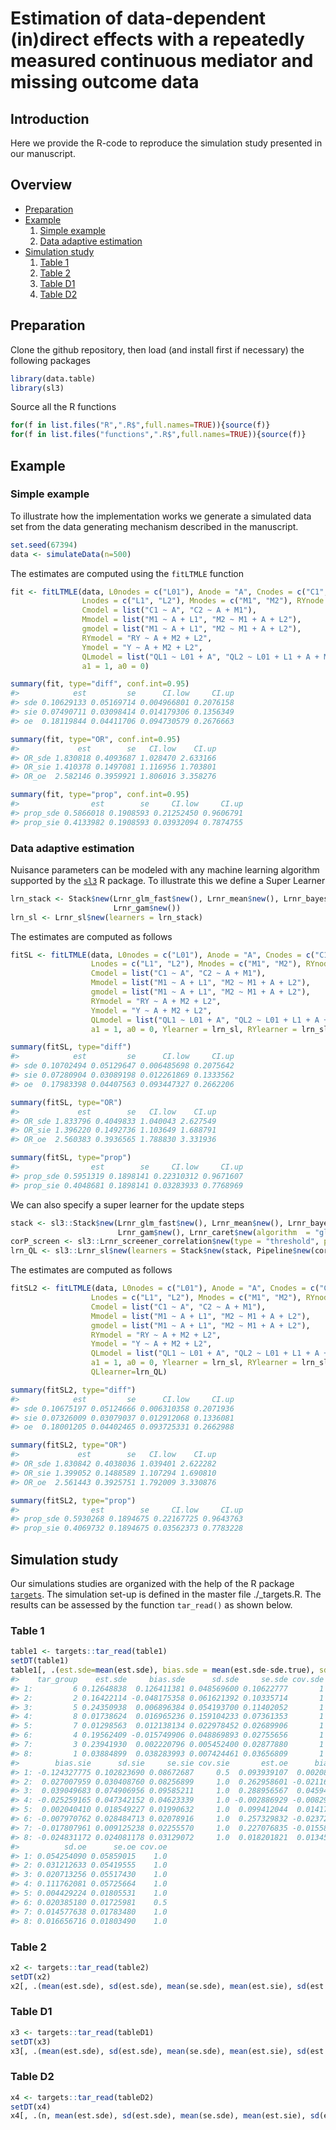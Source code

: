 
<!-- README.md is generated from README.Rmd. Please edit that file -->

# Estimation of data-dependent (in)direct effects with a repeatedly measured continuous mediator and missing outcome data

## Introduction <a name="introduction"></a>

Here we provide the R-code to reproduce the simulation study presented
in our manuscript.

## Overview

- [Preparation](#preparation)
- [Example](#example)
  1.  [Simple example](#simplexample)
  2.  [Data adaptive estimation](#dataadaptive)
- [Simulation study](#simulations)
  1.  [Table 1](#table1)
  2.  [Table 2](#table2)
  3.  [Table D1](#tableD1)
  4.  [Table D2](#tableD2)

## Preparation <a name="preparation"></a>

Clone the github repository, then load (and install first if necessary)
the following packages

``` r
library(data.table)
library(sl3)
```

Source all the R functions

``` r
for(f in list.files("R",".R$",full.names=TRUE)){source(f)}
for(f in list.files("functions",".R$",full.names=TRUE)){source(f)}
```

## Example <a name="example"></a>

### Simple example <a name="simpleexample"></a>

To illustrate how the implementation works we generate a simulated data
set from the data generating mechanism described in the manuscript.

``` r
set.seed(67394)
data <- simulateData(n=500)
```

The estimates are computed using the <tt>`fitLTMLE`</tt> function

``` r
fit <- fitLTMLE(data, L0nodes = c("L01"), Anode = "A", Cnodes = c("C1", "C2"),
                Lnodes = c("L1", "L2"), Mnodes = c("M1", "M2"), RYnode = "RY", Ynode = "Y", 
                Cmodel = list("C1 ~ A", "C2 ~ A + M1"), 
                Mmodel = list("M1 ~ A + L1", "M2 ~ M1 + A + L2"),
                gmodel = list("M1 ~ A + L1", "M2 ~ M1 + A + L2"), 
                RYmodel = "RY ~ A + M2 + L2", 
                Ymodel = "Y ~ A + M2 + L2", 
                QLmodel = list("QL1 ~ L01 + A", "QL2 ~ L01 + L1 + A + M1"),
                a1 = 1, a0 = 0)
```

``` r
summary(fit, type="diff", conf.int=0.95)
#>            est         se      CI.low     CI.up
#> sde 0.10629133 0.05169714 0.004966801 0.2076158
#> sie 0.07490711 0.03098414 0.014179306 0.1356349
#> oe  0.18119844 0.04411706 0.094730579 0.2676663
```

``` r
summary(fit, type="OR", conf.int=0.95)
#>             est        se   CI.low    CI.up
#> OR_sde 1.830818 0.4093687 1.028470 2.633166
#> OR_sie 1.410378 0.1497081 1.116956 1.703801
#> OR_oe  2.582146 0.3959921 1.806016 3.358276
```

``` r
summary(fit, type="prop", conf.int=0.95)
#>                est        se     CI.low     CI.up
#> prop_sde 0.5866018 0.1908593 0.21252450 0.9606791
#> prop_sie 0.4133982 0.1908593 0.03932094 0.7874755
```

### Data adaptive estimation <a name="dataadaptive"></a>

Nuisance parameters can be modeled with any machine learning algorithm
supported by the [<tt>`sl3`</tt>](https://github.com/tlverse/sl3) R
package. To illustrate this we define a Super Learner

``` r
lrn_stack <- Stack$new(Lrnr_glm_fast$new(), Lrnr_mean$new(), Lrnr_bayesglm$new(), 
                       Lrnr_gam$new())
lrn_sl <- Lrnr_sl$new(learners = lrn_stack)
```

The estimates are computed as follows

``` r
fitSL <- fitLTMLE(data, L0nodes = c("L01"), Anode = "A", Cnodes = c("C1", "C2"),
                  Lnodes = c("L1", "L2"), Mnodes = c("M1", "M2"), RYnode = "RY", Ynode = "Y", 
                  Cmodel = list("C1 ~ A", "C2 ~ A + M1"), 
                  Mmodel = list("M1 ~ A + L1", "M2 ~ M1 + A + L2"),
                  gmodel = list("M1 ~ A + L1", "M2 ~ M1 + A + L2"), 
                  RYmodel = "RY ~ A + M2 + L2", 
                  Ymodel = "Y ~ A + M2 + L2", 
                  QLmodel = list("QL1 ~ L01 + A", "QL2 ~ L01 + L1 + A + M1"),
                  a1 = 1, a0 = 0, Ylearner = lrn_sl, RYlearner = lrn_sl, Clearner = lrn_sl)
```

``` r
summary(fitSL, type="diff")
#>            est         se      CI.low     CI.up
#> sde 0.10702494 0.05129647 0.006485698 0.2075642
#> sie 0.07280904 0.03089198 0.012261869 0.1333562
#> oe  0.17983398 0.04407563 0.093447327 0.2662206
```

``` r
summary(fitSL, type="OR")
#>             est        se   CI.low    CI.up
#> OR_sde 1.833796 0.4049833 1.040043 2.627549
#> OR_sie 1.396220 0.1492736 1.103649 1.688791
#> OR_oe  2.560383 0.3936565 1.788830 3.331936
```

``` r
summary(fitSL, type="prop")
#>                est        se     CI.low     CI.up
#> prop_sde 0.5951319 0.1898141 0.22310312 0.9671607
#> prop_sie 0.4048681 0.1898141 0.03283933 0.7768969
```

We can also specify a super learner for the update steps

``` r
stack <- sl3::Stack$new(Lrnr_glm_fast$new(), Lrnr_mean$new(), Lrnr_bayesglm$new(), 
                        Lrnr_gam$new(), Lrnr_caret$new(algorithm  = "glmStepAIC", trace=F))
corP_screen <- sl3::Lrnr_screener_correlation$new(type = "threshold", pvalue_threshold = 0.05, min_screen = 1)
lrn_QL <- sl3::Lrnr_sl$new(learners = Stack$new(stack, Pipeline$new(corP_screen, stack)))
```

The estimates are computed as follows

``` r
fitSL2 <- fitLTMLE(data, L0nodes = c("L01"), Anode = "A", Cnodes = c("C1", "C2"),
                  Lnodes = c("L1", "L2"), Mnodes = c("M1", "M2"), RYnode = "RY", Ynode = "Y", 
                  Cmodel = list("C1 ~ A", "C2 ~ A + M1"), 
                  Mmodel = list("M1 ~ A + L1", "M2 ~ M1 + A + L2"),
                  gmodel = list("M1 ~ A + L1", "M2 ~ M1 + A + L2"), 
                  RYmodel = "RY ~ A + M2 + L2", 
                  Ymodel = "Y ~ A + M2 + L2", 
                  QLmodel = list("QL1 ~ L01 + A", "QL2 ~ L01 + L1 + A + M1"),
                  a1 = 1, a0 = 0, Ylearner = lrn_sl, RYlearner = lrn_sl, Clearner = lrn_sl,
                  QLlearner=lrn_QL)
```

``` r
summary(fitSL2, type="diff")
#>            est         se      CI.low     CI.up
#> sde 0.10675197 0.05124666 0.006310358 0.2071936
#> sie 0.07326009 0.03079037 0.012912068 0.1336081
#> oe  0.18001205 0.04402465 0.093725331 0.2662988
```

``` r
summary(fitSL2, type="OR")
#>             est        se   CI.low    CI.up
#> OR_sde 1.830842 0.4038036 1.039401 2.622282
#> OR_sie 1.399052 0.1488589 1.107294 1.690810
#> OR_oe  2.561443 0.3925751 1.792009 3.330876
```

``` r
summary(fitSL2, type="prop")
#>                est        se     CI.low     CI.up
#> prop_sde 0.5930268 0.1894675 0.22167725 0.9643763
#> prop_sie 0.4069732 0.1894675 0.03562373 0.7783228
```

## Simulation study <a name="simulations"></a>

Our simulations studies are organized with the help of the R package
[<tt>`targets`</tt>](https://books.ropensci.org/targets/). The
simulation set-up is defined in the master file ./\_targets.R. The
results can be assessed by the function <tt>`tar_read()`</tt> as shown
below.

### Table 1 <a name="table1"></a>

``` r
table1 <- targets::tar_read(table1)
setDT(table1)
table1[, .(est.sde=mean(est.sde), bias.sde = mean(est.sde-sde.true), sd.sde=sd(est.sde), se.sde=mean(se.sde), cov.sde = mean((sde.true < est.sde + qnorm(0.975)*se.sde) & (sde.true > est.sde - qnorm(0.975)*se.sde)), est.sie=mean(est.sie), bias.sie = mean(est.sie-sie.true), sd.sie=sd(est.sie), se.sie=mean(se.sie), cov.sie = mean((sie.true < est.sie + qnorm(0.975)*se.sie) & (sie.true > est.sie - qnorm(0.975)*se.sie)), est.oe=mean(est.oe), bias.oe = mean(est.oe-oe.true), sd.oe=sd(est.oe), se.oe=mean(se.oe), cov.oe = mean((oe.true < est.oe + qnorm(0.975)*se.oe) & (oe.true > est.oe - qnorm(0.975)*se.oe))), by=tar_group]
#>    tar_group    est.sde     bias.sde      sd.sde     se.sde cov.sde     est.sie
#> 1:         6 0.12648838  0.126411381 0.048569600 0.10622777       1 -0.03254927
#> 2:         2 0.16422114 -0.048175358 0.061621392 0.10335714       1  0.09873746
#> 3:         5 0.24350938  0.006896384 0.054193700 0.11402052       1  0.04544718
#> 4:         8 0.01738624  0.016965236 0.159104233 0.07361353       1 -0.02027316
#> 5:         7 0.01298563  0.012138134 0.022978452 0.02689906       1  0.08642641
#> 6:         4 0.19562409 -0.015749906 0.048869893 0.02755656       1  0.06170574
#> 7:         3 0.23941930  0.002220796 0.005452400 0.02877880       1 -0.01234246
#> 8:         1 0.03884899  0.038283993 0.007424461 0.03656809       1 -0.02064717
#>        bias.sie      sd.sie     se.sie cov.sie       est.oe      bias.oe
#> 1: -0.124327775 0.102823690 0.08672687     0.5  0.093939107  0.002083607
#> 2:  0.027007959 0.030408760 0.08256899     1.0  0.262958601 -0.021167399
#> 3:  0.039049683 0.074906956 0.09585211     1.0  0.288956567  0.045946067
#> 4: -0.025259165 0.047342152 0.04623339     1.0 -0.002886929 -0.008293929
#> 5:  0.002040410 0.018549227 0.01990632     1.0  0.099412044  0.014178544
#> 6: -0.007970762 0.028484713 0.02078916     1.0  0.257329832 -0.023720668
#> 7: -0.017807961 0.009125238 0.02255570     1.0  0.227076835 -0.015587165
#> 8: -0.024831172 0.024081178 0.03129072     1.0  0.018201821  0.013452821
#>          sd.oe      se.oe cov.oe
#> 1: 0.054254090 0.05859015    1.0
#> 2: 0.031212633 0.05419555    1.0
#> 3: 0.020713256 0.05517430    1.0
#> 4: 0.111762081 0.05725664    1.0
#> 5: 0.004429224 0.01805531    1.0
#> 6: 0.020385180 0.01725981    0.5
#> 7: 0.014577638 0.01783480    1.0
#> 8: 0.016656716 0.01803490    1.0
```

### Table 2 <a name="table2"></a>

``` r
x2 <- targets::tar_read(table2)
setDT(x2)
x2[, .(mean(est.sde), sd(est.sde), mean(se.sde), mean(est.sie), sd(est.sie), mean(se.sie), mean(est.oe), sd(est.oe), mean(se.oe)), by=.(n, mis)]
```

### Table D1 <a name="tableD1"></a>

``` r
x3 <- targets::tar_read(tableD1)
setDT(x3)
x3[, .(mean(est.sde), sd(est.sde), mean(se.sde), mean(est.sie), sd(est.sie), mean(se.sie), mean(est.oe), sd(est.oe), mean(se.oe)), by=.(n, n_bins)]
```

### Table D2 <a name="tableD2"></a>

``` r
x4 <- targets::tar_read(tableD2)
setDT(x4)
x4[, .(n, mean(est.sde), sd(est.sde), mean(se.sde), mean(est.sie), sd(est.sie), mean(se.sie), mean(est.oe), sd(est.oe), mean(se.oe)), by=tar_group]
```
